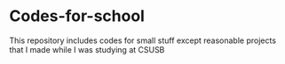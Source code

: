 # Codes-for-school
This repository includes codes for small stuff except reasonable projects that I made while I was studying at CSUSB
